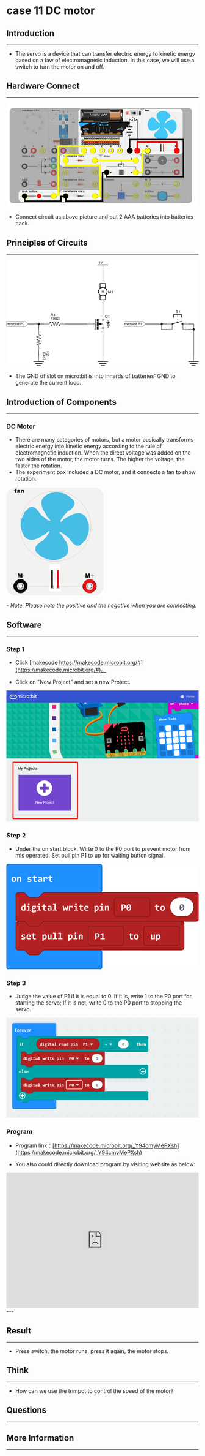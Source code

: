 # case 11 DC motor 

## Introduction ##
---
- The servo is a device that can transfer electric energy to kinetic energy based on a law of electromagnetic induction. In this case, we will use a switch to turn the motor on and off.

## Hardware Connect ##
---
![](./images/rKbr0NQ.png)

- Connect circuit as above picture and put 2 AAA batteries into batteries pack.

## Principles of Circuits ##
---
![](./images/cBDx8Qv.png)

- The GND of slot on micro:bit is into innards of batteries' GND to generate the current loop.

## Introduction of Components ##
---
### DC Motor
- There are many categories of motors, but a motor basically transforms electric energy into kinetic energy according to the rule of electromagnetic induction. When the direct voltage was added on the two sides of the motor, the motor turns. The higher the voltage, the faster the rotation. 
- The experiment box included a DC motor, and it connects a fan to show rotation.

![](./images/case-13-4.png)

*- Note: Please note the positive and the negative when you are connecting.*

## Software
---
### Step 1

- Click [makecode https://makecode.microbit.org/#](https://makecode.microbit.org/#)。

- Click on "New Project" and set a new Project.

![](./images/t34k5Zb.png)


### Step 2

- Under the on start block, Wirte 0 to the P0 port to prevent motor from mis operated. Set pull pin P1 to up for waiting button signal.

![](./images/hHQ0Ayz.png)

### Step 3

- Judge the value of P1 if it is equal to 0. If it is, write 1 to the P0 port for starting the servo; If it is not, write 0 to the P0 port to stopping the servo.

![](./images/3UfQLdB.png)


### Program

- Program link：[https://makecode.microbit.org/_Y94cmyMePXsh](https://makecode.microbit.org/_Y94cmyMePXsh)

- You also could directly download program by visiting website as below:

<div style="position:relative;height:0;padding-bottom:70%;overflow:hidden;"><iframe style="position:absolute;top:0;left:0;width:100%;height:100%;" src="https://makecode.microbit.org/#pub:_Y94cmyMePXsh" frameborder="0" sandbox="allow-popups allow-forms allow-scripts allow-same-origin"></iframe></div>  
---


## Result
---
-  Press switch, the motor runs; press it again, the motor stops. 


## Think
---
- How can we use the trimpot to control the speed of the motor? 

## Questions
---


## More Information 
---

